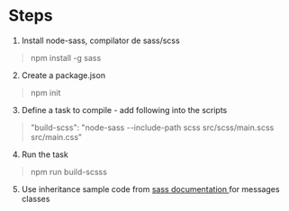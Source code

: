 # Steps
1.   Install node-sass, compilator de sass/scss

 > npm install -g sass

 2.  Create a package.json

> npm init

3. Define a task to compile - add following into the scripts 

>  "build-scss": "node-sass --include-path scss src/scss/main.scss   src/main.css"

4. Run the task 

> npm run build-scsss

5. Use inheritance sample code from [ sass documentation ](https://sass-lang.com/guide) for messages classes
